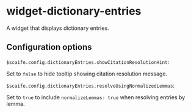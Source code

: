 # widget-dictionary-entries

A widget that displays dictionary entries.

## Configuration options

`$scaife.config.dictionaryEntries.showCitationResolutionHint`:

Set to `false` to hide tooltip showing citation resolution message.

`$scaife.config.dictionaryEntries.resolveUsingNormalizedLemmas`:

Set to `true` to include `normalizeLemmas: true` when resolving entries by lemma.
